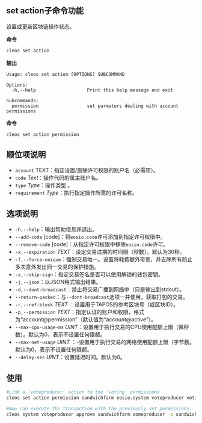 ## set action子命令功能

设置或更新区块链操作状态。

**命令**

```sh
cleos set action
```

**输出**

```console
Usage: cleos set action [OPTIONS] SUBCOMMAND

Options:
  -h,--help                   Print this help message and exit

Subcommands:
  permission                  set parmaters dealing with account permissions
```

**命令**

```sh
cleos set action permission
```

## 顺位项说明

- `account` TEXT：指定设置/删除许可权限的账户名（必需项）。
- `code` _Text_：操作代码的属主账户名。
- `type` _Type_：操作类型 。
- `requirement` _Type_：执行指定操作所需的许可名称。


## 选项说明

- `-h,--help`：输出帮助信息并退出。
- `--add-code` [code]：将`eosio.code`许可添加到指定许可权限中。
- `--remove-code` [code]：从指定许可权限中移除`eosio.code`许可。
- `-x,--expiration` _TEXT_：设定交易过期的时间限（秒数）。默认为30秒。
- `-f,--force-unique`：强制交易唯一。设置将耗费额外带宽，并去除所有防止多次意外发出同一交易的保护措施。
- `-s,--skip-sign`：指定交易签名是否可以使用解锁的钱包密钥。
- `-j,--json`：以JSON格式输出结果。
- `-d,--dont-broadcast`：禁止将交易广播到网络中（只是输出到stdout）。
- `--return-packed`：与`--dont-broadcast`选项一并使用，获取打包的交易。
- `-r,--ref-block` _TEXT_ ：设置用于TAPOS的参考区块号（或区块ID）。
- `-p,--permission`  _TEXT_：指定认证的账户和权限，格式为“account@permission”（默认值为“account@active”）。
- `--max-cpu-usage-ms` _UINT_：设置用于执行交易的CPU使用配额上限（微秒数）。默认为0，表示不设置任何限额。
- `--max-net-usage` _UINT_ ：-设置用于执行交易的网络使用配额上限（字节数。默认为0，表示不设置任何限额。
- `--delay-sec` _UINT_：设置延迟时间。默认为0。


## 使用

```sh
#Link a `voteproducer` action to the 'voting' permissions
cleos set action permission sandwichfarm eosio.system voteproducer voting -p sandwichfarm@voting

#Now can execute the transaction with the previously set permissions. 
cleos system voteproducer approve sandwichfarm someproducer -p sandwichfarm@voting
```
